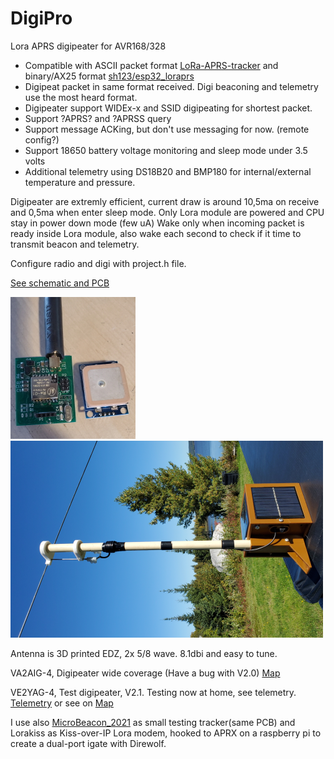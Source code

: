 # DigiPro
 Lora APRS digipeater for AVR168/328
 
 - Compatible with ASCII packet format [LoRa-APRS-tracker](https://github.com/lora-aprs/LoRa_APRS_Tracker) and binary/AX25 format [sh123/esp32_loraprs](https://github.com/sh123/esp32_loraprs)
 - Digipeat packet in same format received. Digi beaconing and telemetry use the most heard format.
 - Digipeater support WIDEx-x and SSID digipeating for shortest packet.
 - Support ?APRS? and ?APRSS query
 - Support message ACKing, but don't use messaging for now. (remote config?)
 - Support 18650 battery voltage monitoring and sleep mode under 3.5 volts
 - Additional telemetry using DS18B20 and BMP180 for internal/external temperature and pressure.

Digipeater are extremly efficient, current draw is around 10,5ma on receive and 0,5ma when enter sleep mode. Only Lora module are powered and CPU stay in power down mode (few uA) Wake only when incoming packet is ready inside Lora module, also wake each second to check if it time to transmit beacon and telemetry.

Configure radio and digi with project.h file. 

[See schematic and PCB](Board.pdf)

 ![Board](Board.jpg) ![Digi VA2AIG-4](Digi.png)

Antenna is 3D printed EDZ, 2x 5/8 wave. 8.1dbi and easy to tune.

VA2AIG-4, Digipeater wide coverage (Have a bug with V2.0) [Map](https://fr.aprs.fi/#!call=a%2FVA2AIG-4&timerange=3600&tail=3600)

VE2YAG-4, Test digipeater, V2.1. Testing now at home, see telemetry.
[Telemetry](https://fr.aprs.fi/telemetry/a/VE2YAG-4) or see on [Map](https://fr.aprs.fi/info/a/VE2YAG-4)

I use also [MicroBeacon_2021](https://github.com/ve2yag/MicroBeacon_2021) as small testing tracker(same PCB) and Lorakiss as Kiss-over-IP Lora modem, hooked to APRX on a raspberry pi to create a dual-port igate with Direwolf.

